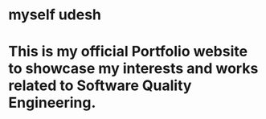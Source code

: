 # myself udesh
# This is my official Portfolio website to showcase my interests and works related to Software Quality Engineering.
